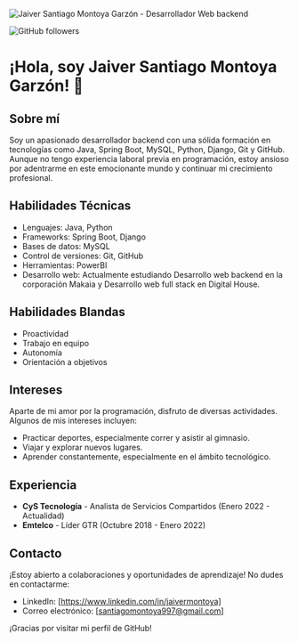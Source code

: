 ![Jaiver Santiago Montoya Garzón - Desarrollador Web backend](https://i.ibb.co/XYxg7Qv/Screenshot-16.png)

![GitHub followers](https://img.shields.io/github/followers/jmontoya05?label=Follow%20me%20on%20GitHub&style=for-the-badge)

# ¡Hola, soy Jaiver Santiago Montoya Garzón! 👋

## Sobre mí
Soy un apasionado desarrollador backend con una sólida formación en tecnologías como Java, Spring Boot, MySQL, Python, Django, Git y GitHub. Aunque no tengo experiencia laboral previa en programación, estoy ansioso por adentrarme en este emocionante mundo y continuar mi crecimiento profesional.

## Habilidades Técnicas
- Lenguajes: Java, Python
- Frameworks: Spring Boot, Django
- Bases de datos: MySQL
- Control de versiones: Git, GitHub
- Herramientas: PowerBI
- Desarrollo web: Actualmente estudiando Desarrollo web backend en la corporación Makaia y Desarrollo web full stack en Digital House.

## Habilidades Blandas
- Proactividad
- Trabajo en equipo
- Autonomía
- Orientación a objetivos

## Intereses
Aparte de mi amor por la programación, disfruto de diversas actividades. Algunos de mis intereses incluyen:
- Practicar deportes, especialmente correr y asistir al gimnasio.
- Viajar y explorar nuevos lugares.
- Aprender constantemente, especialmente en el ámbito tecnológico.

## Experiencia
- **CyS Tecnología** - Analista de Servicios Compartidos (Enero 2022 - Actualidad)
- **Emtelco** - Líder GTR (Octubre 2018 - Enero 2022)

## Contacto
¡Estoy abierto a colaboraciones y oportunidades de aprendizaje! No dudes en contactarme:
- LinkedIn: [https://www.linkedin.com/in/jaivermontoya]
- Correo electrónico: [santiagomontoya997@gmail.com]

¡Gracias por visitar mi perfil de GitHub!
